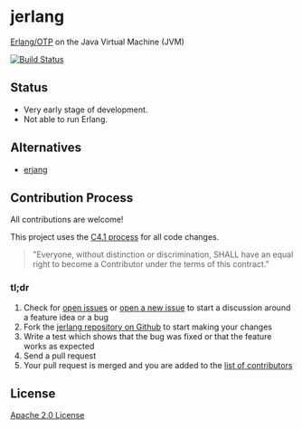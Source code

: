 # jerlang

[Erlang/OTP](https://github.com/erlang/otp) on the Java Virtual Machine (JVM)

[![Build Status](https://img.shields.io/travis/jerlang/jerlang.svg?branch=master&style=flat-square)](https://travis-ci.org/jerlang/jerlang)

## Status

* Very early stage of development.
* Not able to run Erlang.

## Alternatives

* [erjang](https://github.com/trifork/erjang)

## Contribution Process

All contributions are welcome!

This project uses the [C4.1 process](http://rfc.zeromq.org/spec:22)
for all code changes.

> "Everyone, without distinction or discrimination,
> SHALL have an equal right to become a Contributor
> under the terms of this contract."

### tl;dr

1. Check for [open issues](https://github.com/jerlang/jerlang/issues) or
[open a new issue](https://github.com/jerlang/jerlang/issues/new) to start
a discussion around a feature idea or a bug
2. Fork the [jerlang repository on Github](https://github.com/jerlang/jerlang)
to start making your changes
3. Write a test which shows that the bug was fixed or that the feature works
as expected
4. Send a pull request
5. Your pull request is merged and you are added to the
[list of contributors](https://github.com/jerlang/jerlang/graphs/contributors)

## License

[Apache 2.0 License](LICENSE)
